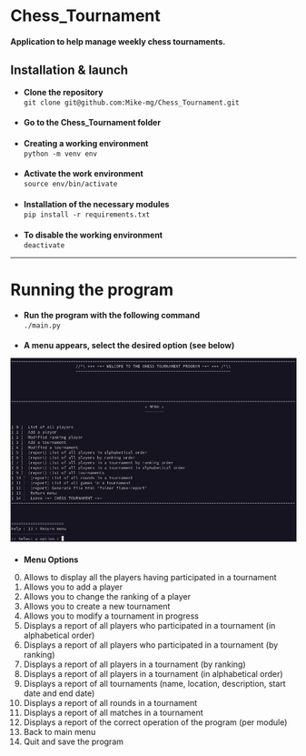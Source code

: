 # Chess_Tournament
####
#### Application to help manage weekly chess tournaments.
## Installation & launch
- **Clone the repository**  
`git clone git@github.com:Mike-mg/Chess_Tournament.git`
####
- **Go to the Chess_Tournament folder**
####
- **Creating a working environment**  
`python -m venv env`
####
- **Activate the work environment**  
`source env/bin/activate`
####
- **Installation of the necessary modules**  
`pip install -r requirements.txt`
####
- **To disable the working environment**  
`deactivate`
***
# Running the program
- **Run the program with the following command**  
`./main.py`
####
- **A menu appears, select the desired option  (see below)** 

![Menu image](image_readme/Menu_Capture.png)  
####
- **Menu Options**  
0. Allows to display all the players having participated in a tournament
1. Allows you to add a player
2. Allows you to change the ranking of a player
3. Allows you to create a new tournament
4. Allows you to modify a tournament in progress
5. Displays a report of all players who participated in a tournament (in alphabetical order)
6. Displays a report of all players who participated in a tournament (by ranking)
7. Displays a report of all players in a tournament (by ranking)
8. Displays a report of all players in a tournament (in alphabetical order)
9. Displays a report of all tournaments (name, location, description, start date and end date)
10. Displays a report of all rounds in a tournament
11. Displays a report of all matches in a tournament
12. Displays a report of the correct operation of the program (per module)
13. Back to main menu
14. Quit and save the program 
